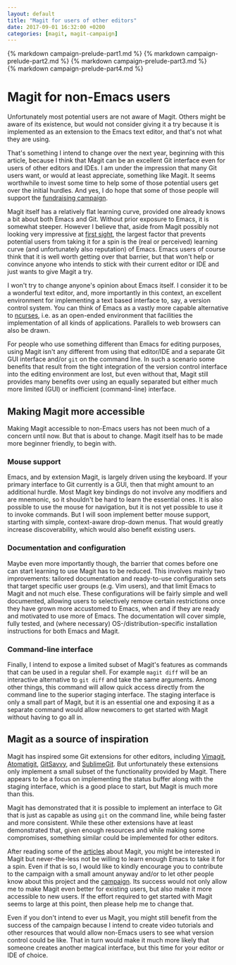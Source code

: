 ```yaml
---
layout: default
title: "Magit for users of other editors"
date: 2017-09-01 16:32:00 +0200
categories: [magit, magit-campaign]
---
```


[a-visual]:     /2017/09/01/magit-walk-through#start
[articles]:     /2017/09/01/campaign-articles#start
[campaign]:     https://www.kickstarter.com/projects/1681258897/its-magit-the-magical-git-client
[ncurses]:      https://en.wikipedia.org/wiki/Ncurses

[Atomatigit]:   https://github.com/diiq/atomatigit#atomatigit
[GitSavvy]:     https://github.com/divmain/GitSavvy#gitsavvy
[SublimeGit]:   https://sublimegit.readthedocs.io
[Vimagit]:      https://github.com/jreybert/vimagit#vimagit

<div id="prelude" markdown="1">
{% markdown campaign-prelude-part1.md %}
{% markdown campaign-prelude-part2.md %}
{% markdown campaign-prelude-part3.md %}
</div>
{% markdown campaign-prelude-part4.md %}

# Magit for non-Emacs users

Unfortunately most potential users are not aware of Magit.  Others
might be aware of its existence, but would not consider giving it
a try because it is implemented as an extension to the Emacs text
editor, and that's not what they are using.

That's something I intend to change over the next year, beginning with
this article, because I think that Magit can be an excellent Git
interface even for users of other editors and IDEs.  I am under the
impression that many Git users want, or would at least appreciate,
something like Magit.  It seems worthwhile to invest some time to help
some of those potential users get over the initial hurdles.  And yes,
I do hope that some of those people will support the
[fundraising campaign][campaign].

Magit itself has a relatively flat learning curve, provided one
already knows a bit about both Emacs and Git.  Without prior exposure
to Emacs, it is somewhat steeper.  However I believe that, aside from
Magit possibly not looking very impressive at [first sight][a-visual],
the largest factor that prevents potential users from taking it for a
spin is the (real or perceived) learning curve (and unfortunately also
reputation) of Emacs.  Emacs users of course think that it is well
worth getting over that barrier, but that won't help or convince
anyone who intends to stick with their current editor or IDE and just
wants to give Magit a try.

I won't try to change anyone's opinion about Emacs itself.  I consider
it to be a wonderful text editor, and, more importantly in this
context, an excellent environment for implementing a text based
interface to, say, a version control system.  You can think of Emacs
as a vastly more capable alternative to [ncurses], i.e. as an
open-ended environment that facilities the implementation of all kinds
of applications.  Parallels to web browsers can also be drawn.

For people who use something different than Emacs for editing
purposes, using Magit isn't any different from using that editor/IDE
and a separate Git GUI interface and/or `git` on the command line.  In
such a scenario some benefits that result from the tight integration
of the version control interface into the editing environment are
lost, but even without that, Magit still provides many benefits over
using an equally separated but either much more limited (GUI) or
inefficient (command-line) interface.

## Making Magit more accessible

Making Magit accessible to non-Emacs users has not been much of a
concern until now.  But that is about to change.  Magit itself has to
be made more beginner friendly, to begin with.

### Mouse support

Emacs, and by extension Magit, is largely driven using the keyboard.
If your primary interface to Git currently is a GUI, then that might
amount to an additional hurdle.  Most Magit key bindings do not
involve any modifiers and are mnemonic, so it shouldn't be hard to
learn the essential ones.  It is also possible to use the mouse for
navigation, but it is not yet possible to use it to invoke commands.
But I will soon implement better mouse support, starting with simple,
context-aware drop-down menus.  That would greatly increase
discoverability, which would also benefit existing users.

### Documentation and configuration

Maybe even more importantly though, the barrier that comes before one
can start learning to use Magit has to be reduced.  This involves
mainly two improvements: tailored documentation and ready-to-use
configuration sets that target specific user groups (e.g. Vim users),
and that limit Emacs to Magit and not much else.  These configurations
will be fairly simple and well documented, allowing users to
selectively remove certain restrictions once they have grown more
accustomed to Emacs, when and if they are ready and motivated to use
more of Emacs.  The documentation will cover simple, fully tested, and
(where necessary) OS-/distribution-specific installation instructions
for both Emacs and Magit.

### Command-line interface

Finally, I intend to expose a limited subset of Magit's features as
commands that can be used in a regular shell.  For example `magit
diff` will be an interactive alternative to `git diff` and take the
same arguments.  Among other things, this command will allow quick
access directly from the command line to the superior staging
interface.  The staging interface is only a small part of Magit, but
it is an essential one and exposing it as a separate command would
allow newcomers to get started with Magit without having to go all in.

## Magit as a source of inspiration

Magit has inspired some Git extensions for other editors, including
[Vimagit], [Atomatigit], [GitSavvy], and [SublimeGit].  But
unfortunately these extensions only implement a small subset of the
functionality provided by Magit.  There appears to be a focus on
implementing the status buffer along with the staging interface, which
is a good place to start, but Magit is much more than this.

Magit has demonstrated that it is possible to implement an interface
to Git that is just as capable as using `git` on the command line,
while being faster and more consistent.  While these other extensions
have at least demonstrated that, given enough resources and while
making some compromises, something similar could be implemented for
other editors.

After reading some of the [articles] about Magit, you might be
interested in Magit but never-the-less not be willing to learn enough
Emacs to take it for a spin.  Even if that is so, I would like to
kindly encourage you to contribute to the campaign with a small amount
anyway and/or to let other people know about this project and the
[campaign].  Its success would not only allow me to make Magit even
better for existing users, but also make it more accessible to new
users.  If the effort required to get started with Magit seems to
large at this point, then please help me to change that.

Even if you don't intend to ever us Magit, you might still benefit
from the success of the campaign because I intend to create video
tutorials and other resources that would allow non-Emacs users to see
what version control could be like. That in turn would make it much
more likely that someone creates another magical interface, but this
time for your editor or IDE of choice.
